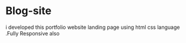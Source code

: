 # Blog-site
i developed this portfolio website landing page using html css language .Fully Responsive also
